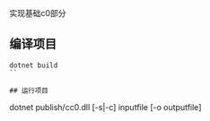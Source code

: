 ﻿实现基础c0部分

## 编译项目

```
dotnet build
``

## 运行项目

```
dotnet publish/cc0.dll [-s|-c] inputfile [-o outputfile]
```